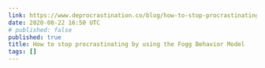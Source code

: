 ```yaml
---
link: https://www.deprocrastination.co/blog/how-to-stop-procrastinating-by-using-the-fogg-behavior-model
date: 2020-08-22 16:50 UTC
# published: false
published: true
title: How to stop procrastinating by using the Fogg Behavior Model
tags: []
---
```



